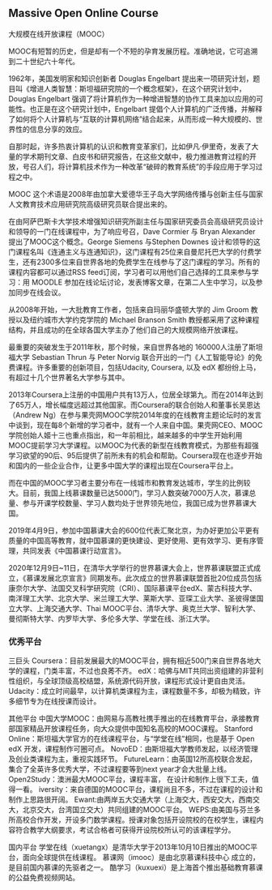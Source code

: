 ## Massive Open Online Course

大规模在线开放课程（MOOC）


MOOC有短暂的历史，但是却有一个不短的孕育发展历程。准确地说，它可追溯到二十世纪六十年代。

1962年，美国发明家和知识创新者 Douglas Engelbart 提出来一项研究计划，题目叫《增进人类智慧：斯坦福研究院的一个概念框架》，在这个研究计划中， Douglas Engelbart 强调了将计算机作为一种增进智慧的协作工具来加以应用的可能性。也正是在这个研究计划中，Engelbart 提倡个人计算机的广泛传播，并解释了如何将个人计算机与“互联的计算机网络”结合起来，从而形成一种大规模的、世界性的信息分享的效应。

自那时起，许多热衷计算机的认识和教育变革家们，比如伊凡·伊里奇，发表了大量的学术期刊文章、白皮书和研究报告，在这些文献中，极力推进教育过程的开放，号召人们，将计算机技术作为一种改革“破碎的教育系统”的手段应用于学习过程之中。


MOOC 这个术语是2008年由加拿大爱德华王子岛大学网络传播与创新主任与国家人文教育技术应用研究院高级研究员联合提出来的。

在由阿萨巴斯卡大学技术增强知识研究所副主任与国家研究委员会高级研究员设计和领导的一门在线课程中，为了响应号召，Dave Cormier 与 Bryan Alexander 提出了MOOC这个概念。George Siemens 与Stephen Downes 设计和领导的这门课程名叫《连通主义与连通知识》，这门课程有25位来自曼尼托巴大学的付费学生，还有2300多位来自世界各地的免费学生在线参与了这门课程的学习。所有的课程内容都可以通过RSS feed订阅，学习者可以用他们自己选择的工具来参与学习：用 MOODLE 参加在线论坛讨论，发表博客文章，在第二人生中学习，以及参加同步在线会议。

从2008年开始，一大批教育工作者，包括来自玛丽华盛顿大学的 Jim Groom 教授以及纽约城市大学约克学院的 Michael Branson Smith 教授都采用了这种课程结构，并且成功的在全球各国大学主办了他们自己的大规模网络开放课程。

最重要的突破发生于2011年秋，那个时候，来自世界各地的 160000人注册了斯坦福大学 Sebastian Thrun 与 Peter Norvig 联合开出的一门《人工智能导论》的免费课程。许多重要的创新项目，包括Udacity, Coursera, 以及 edX 都纷纷上马，有超过十几个世界著名大学参与其中。


2013年Coursera上注册的中国用户共有13万人，位居全球第九。而在2014年达到了65万人，增长幅度远超过其他国家。而Coursera的联合创始人和董事长吴恩达（Andrew Ng）在参与果壳网MOOC学院2014年度的在线教育主题论坛时的发言中谈到，现在每8个新增的学习者中，就有一个人来自中国。果壳网CEO、MOOC学院创始人姬十三也重点指出，和一年前相比，越来越多的中学生开始利用MOOC提前学习大学课程。以MOOC为代表的新型在线教育模式，为那些有超强学习欲望的90后、95后提供了前所未有的机会和帮助。Coursera现在也逐步开始和国内的一些企业合作，让更多中国大学的课程出现在Coursera平台上。

而在中国的MOOC学习者主要分布在一线城市和教育发达城市，学生的比例较大。目前，我国上线慕课数量已达5000门，学习人数突破7000万人次，慕课总量、参与开课学校数量、学习人数均处于世界领先地位，我国已成为世界慕课大国。

2019年4月9日，参加中国慕课大会的600位代表汇聚北京，为办好更加公平更有质量的中国高等教育，就中国慕课的更快建设、更好使用、更有效学习、更有序管理，共同发表《中国慕课行动宣言》。

2020年12月9日~11日，在清华大学举行的世界慕课大会上，世界慕课联盟正式成立，《慕课发展北京宣言》同期发布。此次成立的世界慕课联盟首批20位成员包括康奈尔大学、法国交叉科学研究院（CRI）、国际慕课平台edX、蒙古科技大学、南洋理工大学、北京大学、米兰理工大学、莱斯大学、亚琛工业大学、圣彼得堡国立大学、上海交通大学、Thai MOOC平台、清华大学、奥克兰大学、智利大学、曼彻斯特大学、内罗毕大学、多伦多大学、学堂在线、浙江大学。


### 优秀平台

三巨头
Coursera：目前发展最大的MOOC平台，拥有相近500门来自世界各地大学的课程，门类丰富，不过也良莠不齐。
edX：哈佛与MIT共同出资组建的非营利性组织，与全球顶级高校结盟，系统源代码开放，课程形式设计更自由灵活。
Udacity：成立时间最早，以计算机类课程为主，课程数量不多，却极为精致，许多细节专为在线授课而设计。


其他平台
中国大学MOOC：由网易与高教社携手推出的在线教育平台，承接教育部国家精品开放课程任务，向大众提供中国知名高校的MOOC课程。
Stanford Online：斯坦福大学官方的在线课程平台，与“学堂在线”相同，也是基于 Open edX 开发，课程制作可圈可点。
NovoED：由斯坦福大学教师发起，以经济管理及创业类课程为主，重视实践环节。
FutureLearn：由英国12所高校联合发起，集合了全英许多优秀大学，不过课程要等到next year才会大批量上线。
Open2Study：澳洲最大MOOC平台，课程丰富， 在设计和制作上很下工夫，值得一看。
iversity：来自德国的MOOC平台，课程尚且不多，不过在课程的设计和制作上思路很开阔。
Ewant:由两岸五大交通大学（上海交大，西安交大，西南交大，北京交大，台湾国立交大）共同组建的MOOC平台。
WEPS:由美国与芬兰多所高校合作开发，开设多门数学课程。授课对象包括开设院校的在校学生，课程内容符合教学大纲要求，考试合格者可获得开设院校所认可的该课程学分。


国内平台
学堂在线（xuetangx）是清华大学于2013年10月10日推出的MOOC平台，面向全球提供在线课程。
慕课网（imooc）是由北京慕课科技中心 成立的，是目前国内慕课的先驱者之一。
酷学习（kuxuexi）是上海首个推出基础教育慕课的公益免费视频网站。


























